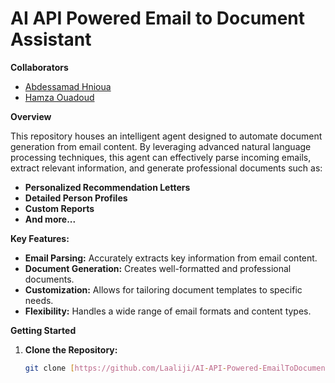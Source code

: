 # AI API Powered Email to Document Assistant

**Collaborators**
- [Abdessamad Hnioua](https://github.com/hnioua)
- [Hamza Ouadoud](https://github.com/hamzaODprogramer)

**Overview**

This repository houses an intelligent agent designed to automate document generation from email content. By leveraging advanced natural language processing techniques, this agent can effectively parse incoming emails, extract relevant information, and generate professional documents such as:

* **Personalized Recommendation Letters**
* **Detailed Person Profiles**
* **Custom Reports**
* **And more...**

**Key Features:**

* **Email Parsing:** Accurately extracts key information from email content.
* **Document Generation:** Creates well-formatted and professional documents.
* **Customization:** Allows for tailoring document templates to specific needs.
* **Flexibility:** Handles a wide range of email formats and content types.

**Getting Started**

1. **Clone the Repository:**
   ```bash
   git clone [https://github.com/Laaliji/AI-API-Powered-EmailToDocumentAssistant.git](https://github.com/Laaliji/AI-API-Powered-EmailToDocumentAssistant.git)
